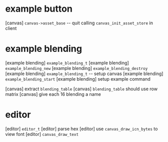 # example button

[canvas] `canvas->asset_base` -- quit calling `canvas_init_asset_store` in client

# example blending

[example blending] `example_blending_t`
[example blending] `example_blending_new`
[example blending] `example_blending_destroy`
[example blending] `example_blending_t` -- setup canvas
[example blending] `example_blending_start`
[example blending] setup example command

[canvas] extract `blending_table`
[canvas] `blending_table` should use row matrix
[canvas] give each 16 blending a name

# editor

[editor] `editor_t`
[editor] parse hex
[editor] use `canvas_draw_icn_bytes` to view font
[editor] `canvas_draw_text`
